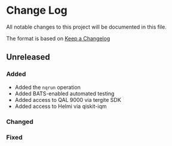 # Change Log

All notable changes to this project will be documented in this file.

The format is based on [Keep a Changelog](http://keepachangelog.com/)

## Unreleased

### Added

- Added the `nqrun` operation
- Added BATS-enabled automated testing
- Added access to QAL 9000 via tergite SDK
- Added access to Helmi via qiskit-iqm

### Changed

### Fixed

